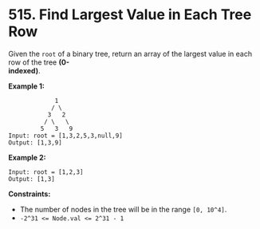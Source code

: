 # 515. Find Largest Value in Each Tree Row

Given the `root` of a binary tree, return an array of the largest value in each row of the tree **(0-  
indexed)**.

**Example 1:**

                 1
                / \
               3   2
              / \   \
             5   3   9
    Input: root = [1,3,2,5,3,null,9]
    Output: [1,3,9]

**Example 2:**

    Input: root = [1,2,3]
    Output: [1,3]

**Constraints:**

- The number of nodes in the tree will be in the range `[0, 10^4]`.
- `-2^31 <= Node.val <= 2^31 - 1`
